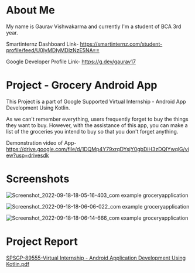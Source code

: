 # About Me
My name is Gaurav Vishwakarma and currently I'm a student of BCA 3rd year.

Smartinternz Dashboard Link- https://smartinternz.com/student-profile/feed/U0IyMDIyMDIzNzE5NA==

Google Developer Profile Link- https://g.dev/gaurav17


# Project - Grocery Android App
This Project is a part of Google Supported Virtual Internship - Android App Development Using Kotlin.

As we can't remember everything, users frequently forget to buy the things they want to buy. However, with the assistance of this app, you can make a list of the groceries you intend to buy so that you don't forget anything.

Demonstration video of App- https://drive.google.com/file/d/1DQMp4Y79xrqDYsjY0gbDiH3zDQIYwqlG/view?usp=drivesdk

# Screenshots

![Screenshot_2022-09-18-18-05-16-403_com example groceryapplication](https://user-images.githubusercontent.com/107822717/190903678-cc0065f9-8b63-4cf0-9d91-78afc51c0c62.jpg)

![Screenshot_2022-09-18-18-06-06-022_com example groceryapplication](https://user-images.githubusercontent.com/107822717/190903687-60e10c81-c208-4548-8c40-97d5eb93069c.jpg)

![Screenshot_2022-09-18-18-06-14-666_com example groceryapplication](https://user-images.githubusercontent.com/107822717/190903797-fbfa9438-4062-45cb-8b5b-0e8e028f55e5.jpg)

# Project Report
[SPSGP-89555-Virtual Internship - Android Application Development Using Kotlin.pdf](https://github.com/smartinternz02/SPSGP-89555-Virtual-Internship---Android-Application-Development-Using-Kotlin/files/9594032/SPSGP-89555-Virtual.Internship.-.Android.Application.Development.Using.Kotlin.pdf)
